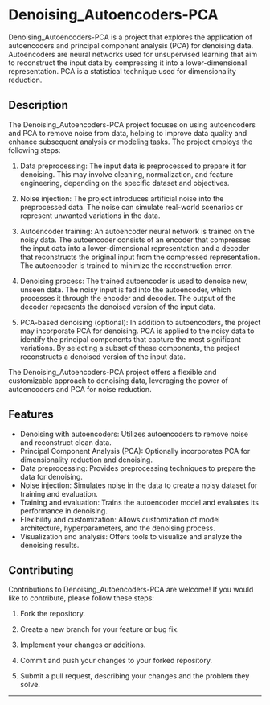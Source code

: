 # Denoising_Autoencoders-PCA

Denoising_Autoencoders-PCA is a project that explores the application of autoencoders and principal component analysis (PCA) for denoising data. Autoencoders are neural networks used for unsupervised learning that aim to reconstruct the input data by compressing it into a lower-dimensional representation. PCA is a statistical technique used for dimensionality reduction.

## Description

The Denoising_Autoencoders-PCA project focuses on using autoencoders and PCA to remove noise from data, helping to improve data quality and enhance subsequent analysis or modeling tasks. The project employs the following steps:

1. Data preprocessing: The input data is preprocessed to prepare it for denoising. This may involve cleaning, normalization, and feature engineering, depending on the specific dataset and objectives.

2. Noise injection: The project introduces artificial noise into the preprocessed data. The noise can simulate real-world scenarios or represent unwanted variations in the data.

3. Autoencoder training: An autoencoder neural network is trained on the noisy data. The autoencoder consists of an encoder that compresses the input data into a lower-dimensional representation and a decoder that reconstructs the original input from the compressed representation. The autoencoder is trained to minimize the reconstruction error.

4. Denoising process: The trained autoencoder is used to denoise new, unseen data. The noisy input is fed into the autoencoder, which processes it through the encoder and decoder. The output of the decoder represents the denoised version of the input data.

5. PCA-based denoising (optional): In addition to autoencoders, the project may incorporate PCA for denoising. PCA is applied to the noisy data to identify the principal components that capture the most significant variations. By selecting a subset of these components, the project reconstructs a denoised version of the input data.

The Denoising_Autoencoders-PCA project offers a flexible and customizable approach to denoising data, leveraging the power of autoencoders and PCA for noise reduction.

## Features

- Denoising with autoencoders: Utilizes autoencoders to remove noise and reconstruct clean data.
- Principal Component Analysis (PCA): Optionally incorporates PCA for dimensionality reduction and denoising.
- Data preprocessing: Provides preprocessing techniques to prepare the data for denoising.
- Noise injection: Simulates noise in the data to create a noisy dataset for training and evaluation.
- Training and evaluation: Trains the autoencoder model and evaluates its performance in denoising.
- Flexibility and customization: Allows customization of model architecture, hyperparameters, and the denoising process.
- Visualization and analysis: Offers tools to visualize and analyze the denoising results.

## Contributing

Contributions to Denoising_Autoencoders-PCA are welcome! If you would like to contribute, please follow these steps:

1. Fork the repository.

2. Create a new branch for your feature or bug fix.

3. Implement your changes or additions.

4. Commit and push your changes to your forked repository.

5. Submit a pull request, describing your changes and the problem they solve.

---
